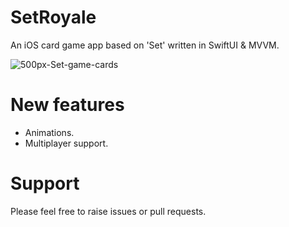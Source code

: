 # SetRoyale
An iOS card game app based on 'Set' written in SwiftUI & MVVM.

![500px-Set-game-cards](https://user-images.githubusercontent.com/30876876/147773314-81a8e27a-88b0-4086-a16d-55055df98ba8.png)

# New features 
- Animations.
- Multiplayer support.



# Support
Please feel free to raise issues or pull requests.
